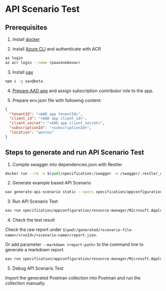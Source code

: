 # API Scenario Test

## Prerequisites

1. Install [docker](https://docs.docker.com/get-docker/)

2. Install [Azure CLI](https://docs.microsoft.com/cli/azure/install-azure-cli?view=azure-cli-latest) and authenticate with ACR

```bash
az login
az acr login --name rpaasoneboxacr
```

3. Install [oav](https://www.npmjs.com/package/oav)

```bash
npm i -g oav@beta
```

4. [Prepare AAD app](https://docs.microsoft.com/azure/active-directory/develop/howto-create-service-principal-portal) and assign subscription contributor role to the app.

5. Prepare env.json file with following content:

```json
{
  "tenantId": "<AAD app tenantId>",
  "client_id": "<AAD app client_id>",
  "client_secret": "<AAD app client_secret>",
  "subscriptionId": "<subscriptionId>",
  "location": "westus"
}
```

## Steps to generate and run API Scenario Test

1. Compile swagger into dependencies.json with Restler

```bash
docker run --rm -v $(pwd)/specification:/swagger -w /swagger/.restler_output rpaasoneboxacr.azurecr.io/restler:dev /RESTler/restler/Restler compile --api_spec /swagger/appconfiguration/resource-manager/Microsoft.AppConfiguration/stable/2022-05-01/appconfiguration.json
```

2. Generate example based API Scenario

```bash
oav generate-api-scenario static --specs specification/appconfiguration/resource-manager/Microsoft.AppConfiguration/stable/2022-05-01/appconfiguration.json --dependency specification/appconfiguration/.restler_output/Compile/dependencies.json -o specification/appconfiguration/resource-manager/Microsoft.AppConfiguration/stable/2022-05-01/scenarios --useExample
```

3. Run API Scenario Test

```bash
oav run specification/appconfiguration/resource-manager/Microsoft.AppConfiguration/stable/2022-05-01/scenarios/basic.yaml --tag=package-2022-05-01 -e ~/dogfooding/test-apiscenario/.env --verbose
```

4. Check the test result

Check the raw report under `$(pwd)/generated/<scenario-file-name>/<runId>/<scenario-name>/report.json`.

Or add parameter `--markdown <report-path>` to the command line to generate a markdown report.
```bash
oav run specification/appconfiguration/resource-manager/Microsoft.AppConfiguration/stable/2022-05-01/scenarios/basic.yaml --tag=package-2022-05-01 -e ~/dogfooding/test-apiscenario/.env --verbose --markdown $(pwd)/generated/report.md
```

5. Debug API Scenario Test

Import the generated Postman collection into Postman and run the collection manually.
